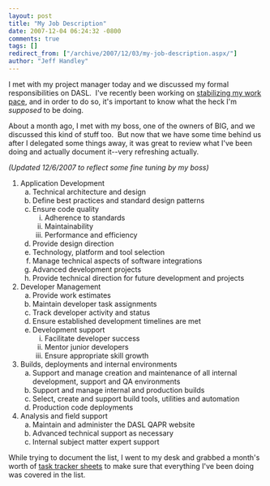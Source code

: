 ```yaml
---
layout: post
title: "My Job Description"
date: 2007-12-04 06:24:32 -0800
comments: true
tags: []
redirect_from: ["/archive/2007/12/03/my-job-description.aspx/"]
author: "Jeff Handley"
---
```

<!-- more -->
<p>I met with my project manager today and we discussed my formal responsibilities on DASL.  I've recently been working on <a href="http://blog.jeffhandley.com/archive/2007/11/07/my-work-pace.aspx" target="_blank">stabilizing my work pace</a>, and in order to do so, it's important to know what the heck I'm <em>supposed</em> to be doing.</p>  <p>About a month ago, I met with my boss, one of the owners of BIG, and we discussed this kind of stuff too.  But now that we have some time behind us after I delegated some things away, it was great to review what I've been doing and actually document it--very refreshing actually.</p>  <p><em>(Updated 12/6/2007 to reflect some fine tuning by my boss)</em></p>  <ol>   <li>Application Development      <ol type="a">       <li>Technical architecture and design </li>        <li>Define best practices and standard design patterns </li>        <li>Ensure code quality          <ol type="i">           <li>Adherence to standards </li>            <li>Maintainability </li>            <li>Performance and efficiency </li>         </ol>       </li>        <li>Provide design direction </li>        <li>Technology, platform and tool selection </li>        <li>Manage technical aspects of software integrations </li>        <li>Advanced development projects </li>        <li>Provide technical direction for future development and projects </li>     </ol>   </li>    <li>Developer Management      <ol type="a">       <li>Provide work estimates </li>        <li>Maintain developer task assignments </li>        <li>Track developer activity and status </li>        <li>Ensure established development timelines are met </li>        <li>Development support          <ol type="i">           <li>Facilitate developer success </li>            <li>Mentor junior developers </li>            <li>Ensure appropriate skill growth </li>         </ol>       </li>     </ol>   </li>    <li>Builds, deployments and internal environments      <ol type="a">       <li>Support and manage creation and maintenance of all internal development, support and QA environments </li>        <li>Support and manage internal and production builds </li>        <li>Select, create and support build tools, utilities and automation </li>        <li>Production code deployments </li>     </ol>   </li>    <li>Analysis and field support      <ol type="a">       <li>Maintain and administer the DASL QAPR website </li>        <li>Advanced technical support as necessary </li>        <li>Internal subject matter expert support </li>     </ol>   </li> </ol>  <p>While trying to document the list, I went to my desk and grabbed a month's worth of <a href="http://blog.jeffhandley.com/archive/2007/12/03/task-tracking.aspx" target="_blank">task tracker sheets</a> to make sure that everything I've been doing was covered in the list.</p>

